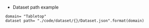 * Dataset path example
```
domain= "Tabletop"
dataset path= "./code/dataset/{}/Dataset.json".format(domain)
```
